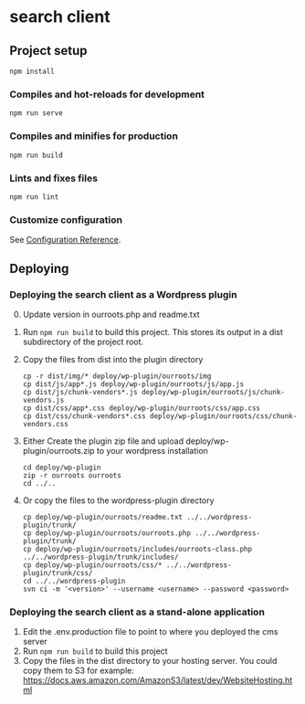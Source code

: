 # search client

## Project setup
```
npm install
```

### Compiles and hot-reloads for development
```
npm run serve
```

### Compiles and minifies for production
```
npm run build
```

### Lints and fixes files
```
npm run lint
```

### Customize configuration
See [Configuration Reference](https://cli.vuejs.org/config/).

## Deploying

### Deploying the search client as a Wordpress plugin

0. Update version in ourroots.php and readme.txt

1. Run `npm run build` to build this project. This stores its output in a dist subdirectory of the project root.

2. Copy the files from dist into the plugin directory
    ```
    cp -r dist/img/* deploy/wp-plugin/ourroots/img
    cp dist/js/app*.js deploy/wp-plugin/ourroots/js/app.js
    cp dist/js/chunk-vendors*.js deploy/wp-plugin/ourroots/js/chunk-vendors.js
    cp dist/css/app*.css deploy/wp-plugin/ourroots/css/app.css
    cp dist/css/chunk-vendors*.css deploy/wp-plugin/ourroots/css/chunk-vendors.css
    ```
3. Either Create the plugin zip file and upload deploy/wp-plugin/ourroots.zip to your wordpress installation
    ```
    cd deploy/wp-plugin
    zip -r ourroots ourroots
    cd ../..
    ```
4. Or copy the files to the wordpress-plugin directory
   ```
   cp deploy/wp-plugin/ourroots/readme.txt ../../wordpress-plugin/trunk/
   cp deploy/wp-plugin/ourroots/ourroots.php ../../wordpress-plugin/trunk/
   cp deploy/wp-plugin/ourroots/includes/ourroots-class.php ../../wordpress-plugin/trunk/includes/
   cp deploy/wp-plugin/ourroots/css/* ../../wordpress-plugin/trunk/css/
   cd ../../wordpress-plugin
   svn ci -m '<version>' --username <username> --password <password>
   ```


### Deploying the search client as a stand-alone application

1. Edit the .env.production file to point to where you deployed the cms server
2. Run `npm run build` to build this project
3. Copy the files in the dist directory to your hosting server. You could copy them to S3 for example: https://docs.aws.amazon.com/AmazonS3/latest/dev/WebsiteHosting.html
